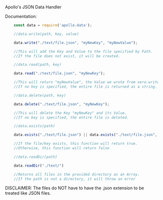 Apollo's JSON Data Handler

Documentation:

```js
    const data = require('apollo.data');
```

```js
    //data.write(path, key, value)

    data.write("./text/file.json", "myNewKey", "myNewValue");

    //This will add the Key and Value to the file specified by Path.
    //If the file does not exist, it will be created.
```

```js
    //data.read(path, key)

    data.read("./text/file.json", "myNewKey");

    //This will return "myNewValue", the Value we wrote from xero.write().
    //If no key is specified, the entire file is returned as a string.
```

```js
    //data.delete(path, key)

    data.delete("./text/file.json", "myNewKey");

    //This will delete the Key "myNewKey" and its Value.
    //If no key is specified, the entire file is deleted.
```

```js
    //data.exists(path)

    data.exists("./text/file.json") || data.exists("./text/file.json", 'myNewKey')

    //If the file/key exists, this function will return true.
    //Otherwise, this function will return false
```

```js
    //data.readDir(path)

    data.readDir("./text/")

    //Returns all files in the provided directory as an Array.
    //If the path is not a directory, it will throw an error
```

DISCLAIMER: The files do NOT have to have the .json extension to be treated like JSON files.